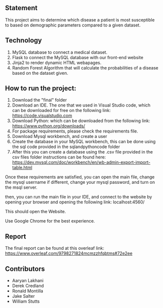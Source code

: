 ## Statement
This project aims to determine which disease a patient is most susceptible to based on demographic parameters compared to a given dataset.
## Technology
1. MySQL database to connect a medical dataset.
2. Flask to connect the MySQL database with our front-end website
3. Jinja2 to render dynamic HTML webapages.
4. Random Forest Algorithm that will calculate the probabilities of a disease based on the dataset given.
   
## How to run the project:
  1. Download the "final" folder
  2. Download an IDE. The one that we used in Visual Studio code, which can be downloaded for free on the following link: https://code.visualstudio.com
  3. Download Python: which can be downloaded from the following link: https://www.python.org/downloads/
  4. For package requirements, please check the requirements file.
  5. Download Mysql workbench, and create a user
  6. Create the database in your MySQL workbench, this can be done using the sql code provided in the sqlandpythoncode folder
  7. After this you can create a database using the .csv file provided in the csv files folder instructions can be found here: https://dev.mysql.com/doc/workbench/en/wb-admin-export-import-table.html

Once these requirements are satisfied, you can open the main file, change the mysql username if different, change your mysql password, and turn on the msql server.

then, you can run the main file in your IDE, and connect to the website by opening your browser and opening the following link: localhost:4560/

This should open the Website.

Use Google Chrome for the best experience.

## Report
The final report can be found at this overleaf link: https://www.overleaf.com/9798271824mcmzzhfqbtms#72e2ee

## Contributors
- Aaryan Lakhani 
- Derek Credland
- Ronald Montilla
- Jake Salter
- William Stutts
